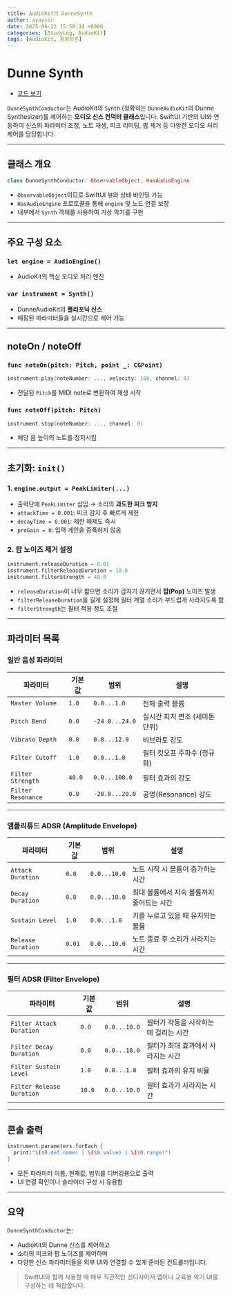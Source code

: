 ```yaml
---
title: AudioKit의 DunneSynth
author: ayaysir
date: 2025-06-22 15:58:34 +0900
categories: [StudyLog, AudioKit]
tags: [AudioKit, 음향이론]
---
```


# Dunne Synth

- [코드 보기](https://github.com/ayaysir/Swift-Playgrounds/blob/main/AudioKit%20Cookbook%20Copy/AudioKit%20Cookbook%20Copy/Recipe/WIP/DunneSynth.swift)

`DunneSynthConductor`는 AudioKit의 `Synth` (정확히는 `DunneAudioKit`의 Dunne Synthesizer)를 제어하는 **오디오 신스 컨덕터 클래스**입니다.
SwiftUI 기반의 UI와 연동하여 신스의 파라미터 조정, 노트 재생, 피크 리미팅, 팝 제거 등 다양한 오디오 처리 제어를 담당합니다.

---

## 클래스 개요

```swift
class DunneSynthConductor: ObservableObject, HasAudioEngine
```

* `ObservableObject`이므로 SwiftUI 뷰와 상태 바인딩 가능
* `HasAudioEngine` 프로토콜을 통해 `engine` 및 노드 연결 보장
* 내부에서 `Synth` 객체를 사용하여 가상 악기를 구현

---

## 주요 구성 요소

### `let engine = AudioEngine()`

* AudioKit의 핵심 오디오 처리 엔진

### `var instrument = Synth()`

* DunneAudioKit의 **폴리포닉 신스**
* 매핑된 파라미터들을 실시간으로 제어 가능

---

## noteOn / noteOff

### `func noteOn(pitch: Pitch, point _: CGPoint)`

```swift
instrument.play(noteNumber: ..., velocity: 100, channel: 0)
```

* 전달된 `Pitch`를 MIDI note로 변환하여 재생 시작

### `func noteOff(pitch: Pitch)`

```swift
instrument.stop(noteNumber: ..., channel: 0)
```

* 해당 음 높이의 노트를 정지시킴

---

## 초기화: `init()`

### 1. `engine.output = PeakLimiter(...)`

* 출력단에 `PeakLimiter` 삽입 → 소리의 **과도한 피크 방지**
* `attackTime = 0.001`: 피크 감지 후 빠르게 제한
* `decayTime = 0.001`: 제한 해제도 즉시
* `preGain = 0`: 입력 게인을 증폭하지 않음

### 2. 팝 노이즈 제거 설정

```swift
instrument.releaseDuration = 0.01
instrument.filterReleaseDuration = 10.0
instrument.filterStrength = 40.0
```

* `releaseDuration`이 너무 짧으면 소리가 갑자기 끊기면서 **팝(Pop)** 노이즈 발생
* `filterReleaseDuration`을 길게 설정해 필터 계열 소리가 부드럽게 사라지도록 함
* `filterStrength`는 필터 적용 정도 조절

---

## 파라미터 목록

### 일반 음성 파라미터

| 파라미터               | 기본값    | 범위             | 설명                 |
| ------------------ | ------ | -------------- | ------------------ |
| `Master Volume`    | `1.0`  | `0.0...1.0`    | 전체 출력 볼륨           |
| `Pitch Bend`       | `0.0`  | `-24.0...24.0` | 실시간 피치 변조 (세미톤 단위) |
| `Vibrato Depth`    | `0.0`  | `0.0...12.0`   | 비브라토 강도            |
| `Filter Cutoff`    | `1.0`  | `0.0...1.0`    | 필터 컷오프 주파수 (정규화)   |
| `Filter Strength`  | `40.0` | `0.0...100.0`  | 필터 효과의 강도          |
| `Filter Resonance` | `0.0`  | `-20.0...20.0` | 공명(Resonance) 강도   |

---

### 앰플리튜드 ADSR (Amplitude Envelope)

| 파라미터               | 기본값    | 범위           | 설명                      |
| ------------------ | ------ | ------------ | ----------------------- |
| `Attack Duration`  | `0.0`  | `0.0...10.0` | 노트 시작 시 볼륨이 증가하는 시간     |
| `Decay Duration`   | `0.0`  | `0.0...10.0` | 최대 볼륨에서 지속 볼륨까지 줄어드는 시간 |
| `Sustain Level`    | `1.0`  | `0.0...1.0`  | 키를 누르고 있을 때 유지되는 볼륨     |
| `Release Duration` | `0.01` | `0.0...10.0` | 노트 종료 후 소리가 사라지는 시간     |

---

### 필터 ADSR (Filter Envelope)

| 파라미터                      | 기본값    | 범위           | 설명                    |
| ------------------------- | ------ | ------------ | --------------------- |
| `Filter Attack Duration`  | `0.0`  | `0.0...10.0` | 필터가 작동을 시작하는 데 걸리는 시간 |
| `Filter Decay Duration`   | `0.0`  | `0.0...10.0` | 필터가 최대 효과에서 사라지는 시간   |
| `Filter Sustain Level`    | `1.0`  | `0.0...1.0`  | 필터 효과의 유지 비율          |
| `Filter Release Duration` | `10.0` | `0.0...10.0` | 필터 효과가 사라지는 시간        |

---

## 콘솔 출력

```swift
instrument.parameters.forEach {
  print("\($0.def.name) | \($0.value) | \($0.range)")
}
```

* 모든 파라미터 이름, 현재값, 범위를 디버깅용으로 출력
* UI 연결 확인이나 슬라이더 구성 시 유용함

---

## 요약

`DunneSynthConductor`는:

* AudioKit의 Dunne 신스를 제어하고
* 소리의 피크와 팝 노이즈를 제어하며
* 다양한 신스 파라미터들을 외부 UI와 연결할 수 있게 준비된 컨트롤러입니다.

> SwiftUI와 함께 사용할 때 매우 직관적인 신디사이저 앱이나 교육용 악기 UI를 구성하는 데 적합합니다.
